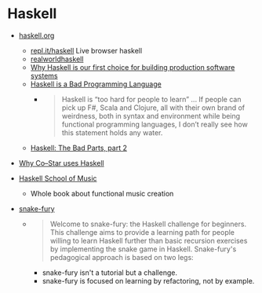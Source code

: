 Haskell
=======

* [haskell.org](https://www.haskell.org/)
    * [repl.it/haskell](https://repl.it/site/blog/haskell) Live browser haskell
    * [realworldhaskell](http://book.realworldhaskell.org/)
    * [Why Haskell is our first choice for building production software systems](https://www.foxhound.systems/blog/why-haskell-for-production/)
    * [Haskell is a Bad Programming Language](https://blog.shitiomatic.tech/post/haskell-is-a-bad-programming-language/)
        * > Haskell is “too hard for people to learn” ... If people can pick up F#, Scala and Clojure, all with their own brand of weirdness, both in syntax and environment while being functional programming languages, I don’t really see how this statement holds any water.
    * [Haskell: The Bad Parts, part 2](https://www.snoyman.com/blog/2020/11/haskell-bad-parts-2/)
* [Why Co–Star uses Haskell](https://www.costarastrology.com/why-haskell)

* [Haskell School of Music](https://www.cs.yale.edu/homes/hudak/Papers/HSoM.pdf)
    * Whole book about functional music creation

* [snake-fury](https://github.com/lsmor/snake-fury)
    * > Welcome to snake-fury: the Haskell challenge for beginners. This challenge aims to provide a learning path for people willing to learn Haskell further than basic recursion exercises by implementing the snake game in Haskell. Snake-fury's pedagogical approach is based on two legs:
        * snake-fury isn't a tutorial but a challenge.
        * snake-fury is focused on learning by refactoring, not by example.
